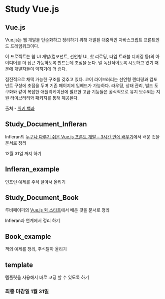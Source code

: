 <link rel="stylesheet" href="//cdn.rawgit.com/hiun/NanumSquare/master/nanumsquare.css">
<div class="nanum-square bold">

Study Vue.js
====================

Vue.js
---------------
Vue.js는 웹 개발을 단순화하고 정리하기 위해 개발된 대중적인 자바스크립트 프론트엔드 프레임워크이다.

이 프로젝트는 웹 UI 개발(컴포넌트, 선언형 UI, 핫 리로딩, 타임 트래블 디버깅 등)의 아이디어를 더 접근 가능하도록 만드는데 초점을 둔다. 덜 독선적이도록 시도하고 있기 때문에 개발자들이 익히기에 더 쉽다.

점진적으로 채택 가능한 구조를 갖추고 있다. 코어 라이브러리는 선언형 렌더링과 컴포넌트 구성에 초점을 두며 기존 페이지에 임베드가 가능하다. 라우팅, 상태 관리, 빌드 도구화와 같이 복잡한 애플리케이션에 필요한 고급 기능들은 공식적으로 유지 보수되는 지원 라이브러리와 패키지를 통해 제공된다.

출처 - [위키 백과](https://ko.wikipedia.org/wiki/Vue.js)

Study_Document_Infleran
-----------------------
Infleran의 [누구나 다루기 쉬운 Vue.js 프론트 개발 – 3시간 안에 배우기](https://www.inflearn.com/course/vue-pwa-vue-js-%EA%B8%B0%EB%B3%B8/)에서 배운 것을 문서로 정리

12월 31일 까지 하기

Infleran_example
----------------------
인프런 예제를 주석 달아서 올리기

Study_Document_Book
----------------------
루비페이퍼의 [Vue.js 퀵 스타트](http://book.naver.com/bookdb/book_detail.nhn?bid=12481190)에서 배운 것을 문서로 정리

Infleran과 연계에서 정리 하기

Book_example
---------------------
책의 예제를 정리, 주석달아 올리기

template
---------------------
템플릿을 사용해서 바로 코딩 할 수 있도록 하기


### 최종 마감일 1월 31일
</div>
